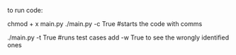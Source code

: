 to run code: 

chmod + x main.py
./main.py -c True #starts the code with comms

./main.py -t True #runs test cases add -w True to see the wrongly identified ones
